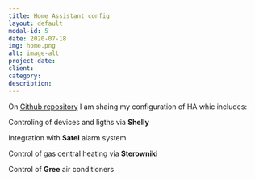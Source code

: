 ```yaml
---
title: Home Assistant config
layout: default
modal-id: 5
date: 2020-07-18
img: home.png
alt: image-alt
project-date: 
client: 
category:
description:
---
```



On [Github repository](https://github.com/kamiljaneczek/HA-Config) I am shaing my configuration of HA whic includes:

Controling of devices and ligths via **Shelly**

Integration with **Satel** alarm system

Control of gas central heating via **Sterowniki**

Control of **Gree** air conditioners


